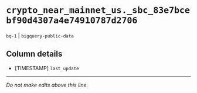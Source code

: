 # `crypto_near_mainnet_us._sbc_83e7bcebf90d4307a4e74910787d2706`
`bq-1` | `bigquery-public-data`

## Column details
* [TIMESTAMP] `last_update`

-------------------------------------------------------------------------------
*Do not make edits above this line.*
